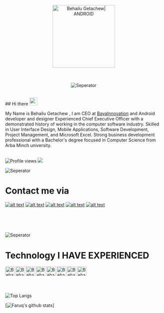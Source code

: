 
<div align="center">
   <img align="center" alt="Behailu Getachew| ANDROID" width="200px" src="https://user-images.githubusercontent.com/86925273/161989433-8067d0e2-eee2-479f-89e1-023eedc92255.gif" />
 <br>
 
</div> <br>
<br>
<div align="center">
 
  ![Seperator](https://user-images.githubusercontent.com/65850970/132017763-55229fd9-78ec-41fe-85c3-1f9f2cd8f5a2.gif)
  
</div> <br>
## Hi there <img src="https://media.giphy.com/media/hvRJCLFzcasrR4ia7z/giphy.gif" width="25px">

My Name is Behailu Getachew , I am CEO at [BayaInnovation](https://t.me/bayainnovation) and Android developer and designer
Experienced Chief Executive Officer with a demonstrated history of working in the computer software industry. Skilled in User Interface Design, Mobile Applications, Software Development, Project Management, and Microsoft Excel. Strong business development professional with a Bachelor's degree focused in Computer Science from Arba Minch university.
<br>
<br>

![Profile views](https://gpvc.arturio.dev/BayaInnovation)  <img src="https://img.shields.io/github/followers/BayaInnovation?label=Follow" style=" float:left, margin-right:10px" />

![Seperator](https://user-images.githubusercontent.com/65850970/132017763-55229fd9-78ec-41fe-85c3-1f9f2cd8f5a2.gif)

# Contact me via



 [![alt text][1.1]][1] 
[![alt text][2.1]][2]
[![alt text][3.1]][3]
[![alt text][4.1]][4]
[![alt text][5.1]][5]

 
 


[1.1]: https://user-images.githubusercontent.com/86925273/161519874-7627c0c7-b9eb-456b-9090-1ec0881b986a.png
[2.1]: https://user-images.githubusercontent.com/86925273/161520638-3757e884-3e3e-43da-b684-9df7907e281d.png
[3.1]: https://user-images.githubusercontent.com/86925273/161520441-2ac6d89e-0f06-4b24-91a4-db86062298ff.png
[4.1]: https://user-images.githubusercontent.com/86925273/161519535-0f6f2b1b-cdd6-41ba-9f63-31fb80977681.png
[5.1]: https://user-images.githubusercontent.com/86925273/161519721-696c97fa-03d1-49f3-9b36-8933722b9b8f.png




[1]: https://www.linkedin.com/in/behailu-getachew-896b01172/
[2]: http://t.me/bayazgonder
[3]: https://twitter.com/LijBaya
[4]: https://dribbble.com/bayazgonder
[5]: https://www.instagram.com/behailu_g_etachew/

 
## 
 


  <br><br><br>
![Seperator](https://user-images.githubusercontent.com/65850970/132017763-55229fd9-78ec-41fe-85c3-1f9f2cd8f5a2.gif)

# Technology I HAVE EXPERIENCED 


<img align="left" alt="Behailu Getachew | JAVA" width="30px" src="https://cdn4.iconfinder.com/data/icons/logos-and-brands/512/181_Java_logo_logos-512.png" />
<img align="left" alt="Behailu Getachew | JSON" width="30px" src="https://cdn4.iconfinder.com/data/icons/smashicons-file-types-webby/58/25_-_JSON_File_Webby-512.png" />
<img align="left" alt="Behailu Getachew| ANDROID" width="30px" src="https://cdn1.iconfinder.com/data/icons/logotypes/32/android-512.png" />
<img align="left" alt="Behailu Getachew| XD" width="30px" src="https://cdn4.iconfinder.com/data/icons/logos-and-brands/512/3_Xd_Adobe_logo_logos-512.png" />
<img align="left" alt="Behailu Getachew | FIREBASE" width="30px" src="https://cdn4.iconfinder.com/data/icons/google-i-o-2016/512/google_firebase-2-512.png" />
<img align="left" alt="Behailu Getachew | SQL" width="30px" src="https://cdn4.iconfinder.com/data/icons/logos-3/181/MySQL-512.png" />
<img align="left" alt="Behailu Getachew | XML" width="30px" src="https://cdn4.iconfinder.com/data/icons/smashicons-file-types-flat/56/24_-_XML_File_Flat-512.png" />
<img align="left" alt="Behailu Getachew | VS CODE" width="30px" src="https://cdn0.iconfinder.com/data/icons/social-media-logo-4/32/Social_Media_vs_code_visual_studio_code-512.png" /><br><br><br><br><br>






<img src="https://github-readme-stats.vercel.app/api/top-langs/?username=BayaInnovation&layout=compact" alt="Top Langs" /> 



[![Faruq's github stats](https://github-readme-stats.vercel.app/api?username=BayaInnovation&count_private=true&theme=tokyonight&show_icons=true)]









